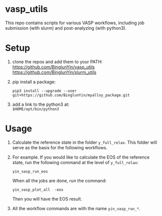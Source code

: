 # vasp_utils 

This repo contains scripts for various VASP workflows, including job submission (with slurm) and post-analyzing (with python3). 



# Setup

1. clone the repos and add them to your PATH:     
   https://github.com/BinglunYin/vasp_utils    
   https://github.com/BinglunYin/slurm_utils    

1. pip install a package:     
   ```shell
   pip3 install --upgrade --user   git+https://github.com/BinglunYin/myalloy_package.git  
   ```

1. add a link to the python3 at:  
   `$HOME/opt/bin/python3`



# Usage

1. Calculate the reference state in the folder `y_full_relax`. This folder will serve as the basis for the following workflows.  

1. For example. If you would like to calculate the EOS of the reference state, run the following command at the level of `y_full_relax`:    
    ```shell
    yin_vasp_run_eos
    ```

    When all the jobs are done, run the command:    
    ```shell
    yin_vasp_plot_all  -eos 
    ```

   Then you will have the EOS result.   
   
1. All the workflow commands are with the name `yin_vasp_run_*`.
   


